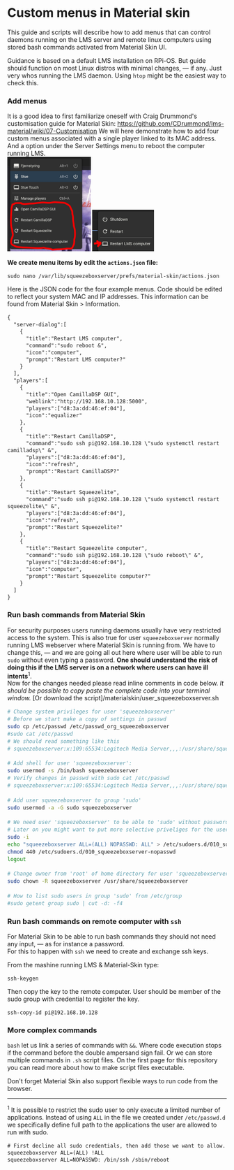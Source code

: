 # Custom menus in Material skin
This guide and scripts will describe how to add menus that can control daemons running on the LMS server and remote linux computers using stored bash commands activated from Material Skin UI.

Guidance is based on a default LMS installation on RPi-OS. But guide should function on most Linux distros with minimal changes, — if any. Just very whos running the LMS daemon. Using `htop` might be the easiest way to check this.

### Add menus
It is a good idea to first familiarize oneself with Craig Drummond's customisation guide for Material Skin: https://github.com/CDrummond/lms-material/wiki/07-Customisation
We will here demonstrate how to add four custom menus associated with a single player linked to its MAC address. And a option under the Server Settings menu to reboot the computer running LMS.
<br /><img src="menuplayer.jpg" style=" width:38% "  >  <img src="menuserver.jpg" style=" width:28% "  >

**We create menu items by edit the `actions.json` file:**
```
sudo nano /var/lib/squeezeboxserver/prefs/material-skin/actions.json
```
Here is the JSON code for the four example menus. Code should be edited to reflect your system MAC and IP addresses. This information can be found from Material Skin > Information.
```
{
  "server-dialog":[
    {
      "title":"Restart LMS computer",
      "command":"sudo reboot &",
      "icon":"computer",
      "prompt":"Restart LMS computer?"
    }
  ],
  "players":[
    {
      "title":"Open CamillaDSP GUI",
      "weblink":"http://192.168.10.128:5000",
      "players":["d8:3a:dd:46:ef:04"],
      "icon":"equalizer"
    },
    {
      "title":"Restart CamillaDSP",
      "command":"sudo ssh pi@192.168.10.128 \"sudo systemctl restart camilladsp\" &",
      "players":["d8:3a:dd:46:ef:04"],
      "icon":"refresh",
      "prompt":"Restart CamillaDSP?"
    },
    {
      "title":"Restart Squeezelite",
      "command":"sudo ssh pi@192.168.10.128 \"sudo systemctl restart squeezelite\" &",
      "players":["d8:3a:dd:46:ef:04"],
      "icon":"refresh",
      "prompt":"Restart Squeezelite?"
    },
    {
      "title":"Restart Squeezelite computer",
      "command":"sudo ssh pi@192.168.10.128 \"sudo reboot\" &",
      "players":["d8:3a:dd:46:ef:04"],
      "icon":"computer",
      "prompt":"Restart Squeezelite computer?"
    }
  ]
}

```
### Run bash commands from Material Skin
For security purposes users running daemons usually have very restricted access to the system. This is also true for user `squeezeboxserver` normally running LMS webserver where Material Skin is running from. We have to change this, — and we are going all out here where user will be able to run `sudo` without even typing a password. **One should understand the risk of doing this if the LMS server is on a network where users can have ill intents**<sup>1</sup>.
<br />
Now for the changes needed please read inline comments in code below. <i>It should be possible to copy paste the complete code into your terminal window.</i> [Or download the script]/materialskin/user_squeezeboxserver.sh
```bash
# Change system privileges for user 'squeezeboxserver'
# Before we start make a copy of settings in passwd
sudo cp /etc/passwd /etc/passwd_org_squeezeboxserver
#sudo cat /etc/passwd 
# We should read something like this
# squeezeboxserver:x:109:65534:Logitech Media Server,,,:/usr/share/squeezeboxserver:/usr/sbin/nologin

# Add shell for user 'squeezeboxserver':
sudo usermod -s /bin/bash squeezeboxserver
# Verify changes in passwd with sudo cat /etc/passwd
# squeezeboxserver:x:109:65534:Logitech Media Server,,,:/usr/share/squeezeboxserver:/bin/bash

# Add user squeezeboxserver to group 'sudo'
sudo usermod -a -G sudo squeezeboxserver

# We need user 'squeezeboxserver' to be able to 'sudo' without password
# Later on you might want to put more selective priveliges for the user in this file
sudo -i
echo "squeezeboxserver ALL=(ALL) NOPASSWD: ALL" > /etc/sudoers.d/010_squeezeboxserver-nopasswd
chmod 440 /etc/sudoers.d/010_squeezeboxserver-nopasswd
logout

# Change owner from 'root' of home directory for user 'squeezeboxserver'
sudo chown -R squeezeboxserver /usr/share/squeezeboxserver

# How to list sudo users in group 'sudo' from /etc/group
#sudo getent group sudo | cut -d: -f4

```

### Run bash commands on remote computer with `ssh`
For Material Skin to be able to run bash commands they should not need any input, — as for instance a password.<br />
For this to happen with `ssh` we need to create and exchange ssh keys.

From the mashine running LMS & Material-Skin type:
```
ssh-keygen
```
Then copy the key to the remote computer. User should be member of the sudo group with credential to register the key.
```
ssh-copy-id pi@192.168.10.128
```
### More complex commands
`bash` let us link a series of commands with ` && `. Where code execution stops if the command before the double ampersand sign fail. Or we can store multiple commands in `.sh` script files. On the first page for this repository you can read more about how to make script files executable.

Don't forget Material Skin also support flexible ways to run code from the browser.

---------------------------------------------------------------

<sup>1</sup> It is possible to restrict the sudo user to only execute a limited number of applications. Instead of using `ALL` in the file we created under `/etc/passwd.d` we specifically define full path to the applications the user are allowed to run with sudo. 
```
# First decline all sudo credentials, then add those we want to allow.
squeezeboxserver ALL=(ALL) !ALL
squeezeboxserver ALL=NOPASSWD: /bin/ssh /sbin/reboot
```
